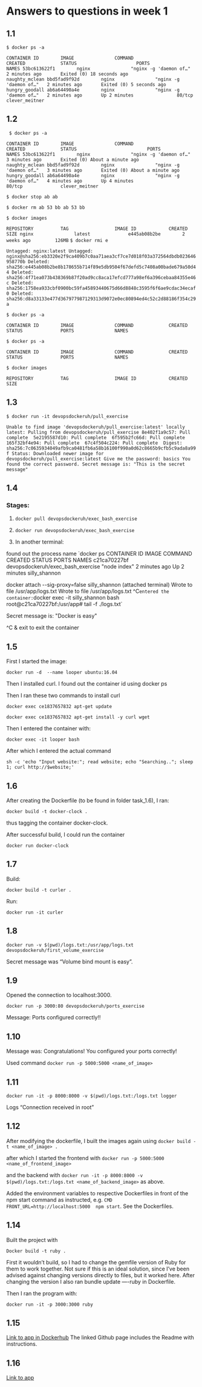 # Answers to questions in week 1


## 1.1

`$ docker ps -a`

`CONTAINER ID        IMAGE               COMMAND                  CREATED             STATUS                      PORTS               NAMES
53bc613622f1        nginx               "nginx -g 'daemon of…"   2 minutes ago       Exited (0) 18 seconds ago                       naughty_mclean
bbd5fad9f92d        nginx               "nginx -g 'daemon of…"   2 minutes ago       Exited (0) 5 seconds ago                        hungry_goodall
ab6a64490a4e        nginx               "nginx -g 'daemon of…"   2 minutes ago       Up 2 minutes                80/tcp              clever_meitner`


## 1.2 

`
$ docker ps -a`

`CONTAINER ID        IMAGE               COMMAND                  CREATED             STATUS                          PORTS               NAMES
53bc613622f1        nginx               "nginx -g 'daemon of…"   3 minutes ago       Exited (0) About a minute ago                       naughty_mclean
bbd5fad9f92d        nginx               "nginx -g 'daemon of…"   3 minutes ago       Exited (0) About a minute ago                       hungry_goodall
ab6a64490a4e        nginx               "nginx -g 'daemon of…"   4 minutes ago       Up 4 minutes                    80/tcp              clever_meitner`

`$ docker stop ab
ab`

`$ docker rm ab 53 bb
ab
53
bb`

`$ docker images`

`REPOSITORY          TAG                 IMAGE ID            CREATED             SIZE
nginx               latest              e445ab08b2be        2 weeks ago         126MB`
`$ docker rmi e`

`Untagged: nginx:latest
Untagged: nginx@sha256:eb3320e2f9ca409b7c0aa71aea3cf7ce7d018f03a372564dbdb023646958770b
Deleted: sha256:e445ab08b2be8b178655b714f89e5db9504f67defd5c7408a00bade679a50d44
Deleted: sha256:4f71ea073b438369b87f20ad9cc8aca17efcd777a98ef6a396cebaa84355e46c
Deleted: sha256:1758ea933cbf0900bc59fa45893440675d66d8848c3595f6f6ae9cdac34ecaf0
Deleted: sha256:d8a33133e477d367977987129313d9072e0ec80894ed4c52c2d88186f354c29a`

`$ docker ps -a`

`CONTAINER ID        IMAGE               COMMAND             CREATED             STATUS              PORTS               NAMES`

`$ docker ps -a`

`CONTAINER ID        IMAGE               COMMAND             CREATED             STATUS              PORTS               NAMES`

`$ docker images`

`REPOSITORY          TAG                 IMAGE ID            CREATED             SIZE
`

## 1.3

`
$ docker run -it devopsdockeruh/pull_exercise
`

`Unable to find image 'devopsdockeruh/pull_exercise:latest' locally
latest: Pulling from devopsdockeruh/pull_exercise
8e402f1a9c57: Pull complete 
5e2195587d10: Pull complete 
6f595b2fc66d: Pull complete 
165f32bf4e94: Pull complete 
67c4f504c224: Pull complete 
Digest: sha256:7c0635934049afb9ca0481fb6a58b16100f990a0d62c8665b9cfb5c9ada8a99f
Status: Downloaded newer image for devopsdockeruh/pull_exercise:latest
Give me the password: basics
You found the correct password. Secret message is:
"This is the secret message"
`

## 1.4

### Stages: 

1. `docker pull devopsdockeruh/exec_bash_exercise`

2. `docker run devopsdockeruh/exec_bash_exercise`

3. In another terminal: 

found out the process name
`docker ps
CONTAINER ID        IMAGE                               COMMAND                  CREATED             STATUS              PORTS               NAMES
c21ca70227bf        devopsdockeruh/exec_bash_exercise   "node index"             2 minutes ago       Up 2 minutes                            silly_shannon

docker attach --sig-proxy=false silly_shannon (attached terminal)
Wrote to file /usr/app/logs.txt
Wrote to file /usr/app/logs.txt
^C`
entered the container:
`docker exec -it silly_shannon bash
root@c21ca70227bf:/usr/app# tail -f ./logs.txt`

Secret message is:
"Docker is easy"

^C  & exit to exit the container 

## 1.5

First I started the image:

`docker run -d  --name looper ubuntu:16.04`


Then I installed curl. I found out the container id using docker ps


Then I ran these two commands to install curl

`docker exec ce1837657832 apt-get update`

`docker exec ce1837657832 apt-get install -y curl wget`


Then I entered the container with: 

`docker exec -it looper bash`

After which I entered the actual command

`sh -c 'echo "Input website:"; read website; echo "Searching.."; sleep 1; curl http://$website;'`

## 1.6

After creating the Dockerfile (to be found in folder task_1.6), I ran: 

`docker build -t docker-clock .`

thus tagging the container docker-clock. 

After successful build, I could run the container 

`docker run docker-clock`


## 1.7

Build:

`docker build -t curler .`

Run: 

`docker run -it curler`




## 1.8


`docker run -v $(pwd)/logs.txt:/usr/app/logs.txt devopsdockeruh/first_volume_exercise`

Secret message was “Volume bind mount is easy”.

## 1.9

Opened the connection to localhost:3000.

`docker run -p 3000:80 devopsdockeruh/ports_exercise`

Message: Ports configured correctly!! 

## 1.10 

Message was: Congratulations! You configured your ports correctly!	

Used command `docker run -p 5000:5000 <name_of_image>`

## 1.11

`docker run -it -p 8000:8000 -v $(pwd)/logs.txt:/logs.txt logger `

Logs  “Connection received in root”


## 1.12

After modifying the dockerfile, I built the images again using 
`docker build -t <name_of_image> . `

after which I started the frontend with 
`docker run -p 5000:5000 <name_of_frontend_image> `

and the backend with `docker run -it -p 8000:8000 -v $(pwd)/logs.txt:/logs.txt <name_of_backend_image>` as above.

Added the environment variables to respective Dockerfiles in front of the npm start command as instructed, e.g. 
`CMD FRONT_URL=http://localhost:5000  npm start`. See the Dockerfiles.

## 1.14


Built the project with 

`Docker build -t ruby .`

First it wouldn’t build, so I had to change the gemfile version of Ruby for them to work together. Not sure if this is an ideal solution, since I’ve been advised against changing versions directly to files, but it worked here. After changing the version I also ran bundle update —-ruby in Dockerfile.


Then I ran the program with:

`docker run -it -p 3000:3000 ruby `

## 1.15

[Link to app in Dockerhub](https://cloud.docker.com/repository/docker/larenala/countries) The linked Github page includes the Readme with instructions.

## 1.16

[Link to app](https://heroku-docker-practice.herokuapp.com)
